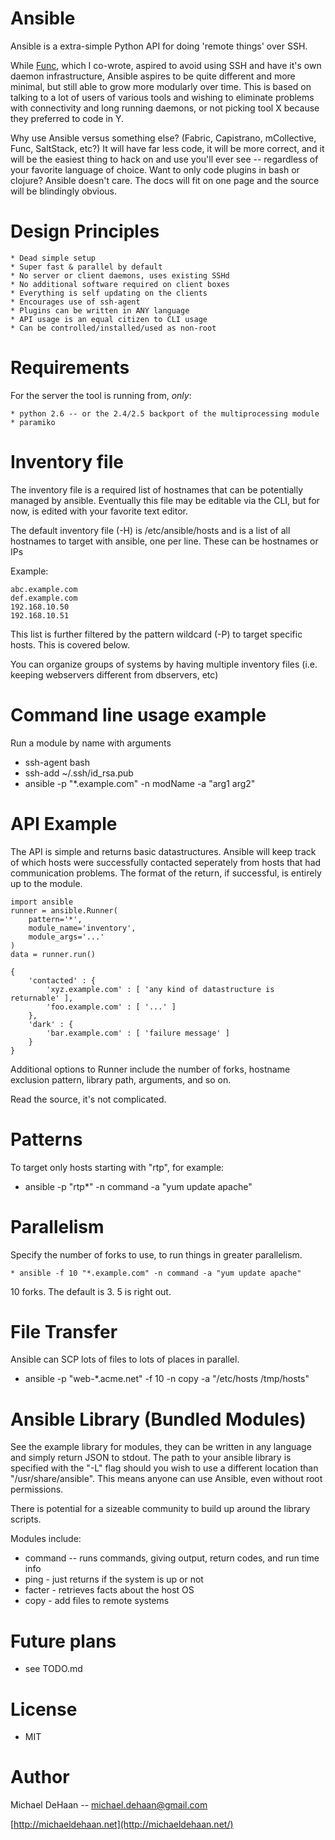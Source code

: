 Ansible
=======

Ansible is a extra-simple Python API for doing 'remote things' over SSH.  

While [Func](http://fedorahosted.org/func), which I co-wrote, 
aspired to avoid using SSH and have it's own daemon infrastructure, 
Ansible aspires to be quite different and more minimal, but still able 
to grow more modularly over time.  This is based on talking to a lot of 
users of various tools and wishing to eliminate problems with connectivity 
and long running daemons, or not picking tool X because they preferred to 
code in Y.

Why use Ansible versus something else?  (Fabric, Capistrano, mCollective, 
Func, SaltStack, etc?) It will have far less code, it will be more correct, 
and it will be the easiest thing to hack on and use you'll ever see -- 
regardless of your favorite language of choice.  Want to only code plugins 
in bash or clojure?  Ansible doesn't care.  The docs will fit on one page 
and the source will be blindingly obvious.

Design Principles
=================

    * Dead simple setup
    * Super fast & parallel by default
    * No server or client daemons, uses existing SSHd
    * No additional software required on client boxes
    * Everything is self updating on the clients  
    * Encourages use of ssh-agent
    * Plugins can be written in ANY language
    * API usage is an equal citizen to CLI usage
    * Can be controlled/installed/used as non-root

Requirements
============

For the server the tool is running from, *only*:

    * python 2.6 -- or the 2.4/2.5 backport of the multiprocessing module
    * paramiko

Inventory file
==============

The inventory file is a required list of hostnames that can be 
potentially managed by ansible.  Eventually this file may be editable 
via the CLI, but for now, is edited with your favorite text editor.

The default inventory file (-H) is /etc/ansible/hosts and is a list
of all hostnames to target with ansible, one per line.  These
can be hostnames or IPs

Example:

    abc.example.com
    def.example.com
    192.168.10.50
    192.168.10.51

This list is further filtered by the pattern wildcard (-P) to target
specific hosts.  This is covered below.

You can organize groups of systems by having multiple inventory
files (i.e. keeping webservers different from dbservers, etc)

Command line usage example
==========================

Run a module by name with arguments
 
   * ssh-agent bash
   * ssh-add ~/.ssh/id_rsa.pub
   * ansible -p "*.example.com" -n modName -a "arg1 arg2"

API Example
===========

The API is simple and returns basic datastructures.  Ansible will keep
track of which hosts were successfully contacted seperately from hosts
that had communication problems.  The format of the return, if successful,
is entirely up to the module.

    import ansible
    runner = ansible.Runner(
        pattern='*',
        module_name='inventory',
        module_args='...' 
    )
    data = runner.run()

    { 
        'contacted' : {
            'xyz.example.com' : [ 'any kind of datastructure is returnable' ],
            'foo.example.com' : [ '...' ]
        },
        'dark' : {
            'bar.example.com' : [ 'failure message' ]
        }
    }

Additional options to Runner include the number of forks, hostname
exclusion pattern, library path, arguments, and so on.  

Read the source, it's not complicated.

Patterns
========

To target only hosts starting with "rtp", for example:

   * ansible -p "rtp*" -n command -a "yum update apache"

Parallelism
===========

Specify the number of forks to use, to run things in greater parallelism.

    * ansible -f 10 "*.example.com" -n command -a "yum update apache"

10 forks.  The default is 3.  5 is right out.

File Transfer
=============

Ansible can SCP lots of files to lots of places in parallel.

   * ansible -p "web-*.acme.net" -f 10 -n copy -a "/etc/hosts /tmp/hosts"

Ansible Library (Bundled Modules)
=================================

See the example library for modules, they can be written in any language
and simply return JSON to stdout.  The path to your ansible library is
specified with the "-L" flag should you wish to use a different location
than "/usr/share/ansible".  This means anyone can use Ansible, even without
root permissions.

There is potential for a sizeable community to build 
up around the library scripts.

Modules include:

   * command -- runs commands, giving output, return codes, and run time info
   * ping - just returns if the system is up or not
   * facter - retrieves facts about the host OS
   * copy - add files to remote systems

Future plans
============

   * see TODO.md

License
=======

   * MIT

Author
======

Michael DeHaan -- michael.dehaan@gmail.com

[http://michaeldehaan.net](http://michaeldehaan.net/)


